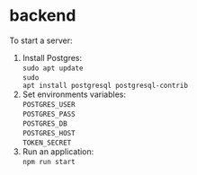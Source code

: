 # backend

To start a server:
1. Install Postgres:<br>
<code>sudo apt update</code><br>
<code>sudo apt install postgresql postgresql-contrib</code>
2. Set environments variables:
<br><code>POSTGRES_USER</code><br>
<code>POSTGRES_PASS</code><br>
<code>POSTGRES_DB</code><br>
<code>POSTGRES_HOST</code><br>
<code>TOKEN_SECRET</code><br>
3. Run an application:<br>
<code>npm run start</code>
